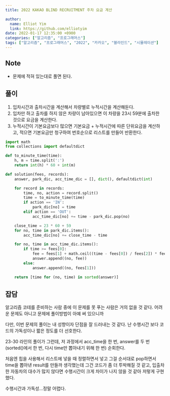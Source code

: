 ```yaml
---
title: 2022 KAKAO BLIND RECRUITMENT 주차 요금 계산

author:
  name: Elliot Yim
  link: https://github.com/elliotyim
date: 2022-01-17 12:35:00 +0900
categories: ["알고리즘", "프로그래머스"]
tags: ["알고리즘", "프로그래머스", "2022", "카카오", "블라인드", "시뮬레이션"]
---
```


## Note

- 문제에 적혀 있는대로 풀면 된다.

## 풀이

1. 입차시간과 출차시간을 계산해서 차량별로 누적시간을 계산해둔다.
2. 입차만 하고 출차를 하지 않은 차량이 남아있으면 이 차량을 23시 59분에 출차한 것으로 요금을 계산한다.
3. 누적시간이 기본요금보다 많으면 기본요금 + 누적시간에 따른 단위요금을 계산하고, 적으면 기본요금만 청구하여 번호순으로 리스트를 만들어 반환한다.

```python
import math
from collections import defaultdict

def to_minute_time(time):
    h, m = time.split(':')
    return int(h) * 60 + int(m)

def solution(fees, records):
    answer, park_dic, acc_time_dic = [], dict(), defaultdict(int)

    for record in records:
        time, no, action = record.split()
        time = to_minute_time(time)
        if action == 'IN':
            park_dic[no] = time
        elif action == 'OUT':
            acc_time_dic[no] += time - park_dic.pop(no)

    close_time = 23 * 60 + 59
    for no, time in park_dic.items():
        acc_time_dic[no] += close_time - time

    for no, time in acc_time_dic.items():
        if time >= fees[0]:
            fee = fees[1] + math.ceil((time - fees[0]) / fees[2]) * fees[3]
            answer.append((no, fee))
        else:
            answer.append((no, fees[1]))

    return [time for (no, time) in sorted(answer)]
```

## 잡담

알고리즘 코테를 준비하는 사람 중에 이 문제를 못 푸는 사람은 거의 없을 것 같다. 어려운 문제도 아니고 문제에 풀이방법이 아예 써 있으니까

다만, 이번 문제의 풀이는 내 성향이자 단점을 잘 드러내는 것 같다. 난 수행시간 보다 코드의 가독성이나 짧은 정도를 더 선호한다.

23-30 라인의 풀이가 그런데, 저 과정에서 acc_time을 한 번, answer를 두 번(sorted()에서 한 번, 다시 time만 뽑아내기 위해 한 번) 순회한다.

처음엔 힙을 사용해서 리스트에 넣을 때 정렬하면서 넣고 그걸 순서대로 pop하면서 time을 뽑아낸 result를 만들까 생각했는데 그건 코드가 좀 더 투박해질 것 같고, 입출차 한 자동차의 대수가 많지 않다면 수행시간이 크게 차이가 나지 않을 것 같아 저렇게 구현했다.

수행시간과 가독성...정말 어렵다.
